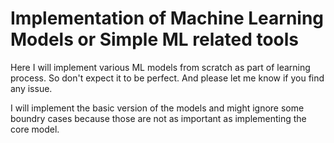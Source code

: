 # Implementation of Machine Learning Models or Simple ML related tools
Here I will implement various ML models from scratch as part of learning process. So don't expect it to be perfect. And please let me know if you find any issue.

I will implement the basic version of the models and might ignore some boundry cases because those are not as important as implementing the core model.
